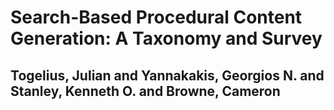 # Search-Based Procedural Content Generation: A Taxonomy and Survey
## Togelius, Julian and Yannakakis, Georgios N. and Stanley, Kenneth O. and Browne, Cameron

